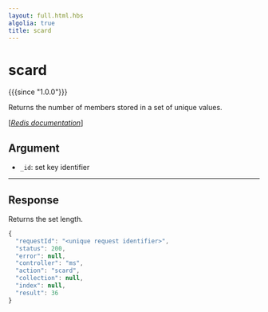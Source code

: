 ```yaml
---
layout: full.html.hbs
algolia: true
title: scard
---
```



# scard

{{{since "1.0.0"}}}

Returns the number of members stored in a set of unique values.

[[_Redis documentation_]](https://redis.io/commands/scard)


## Argument

* `_id`: set key identifier

---

## Response

Returns the set length.

```javascript
{
  "requestId": "<unique request identifier>",
  "status": 200,
  "error": null,
  "controller": "ms",
  "action": "scard",
  "collection": null,
  "index": null,
  "result": 36
}
```
